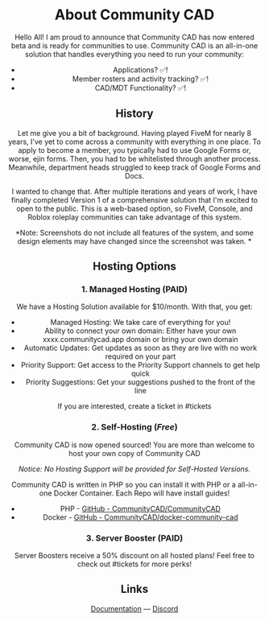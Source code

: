 <center>

# About Community CAD

Hello All! I am proud to announce that Community CAD has now entered beta and is ready for communities to use. Community CAD is an all-in-one solution that handles everything you need to run your community:

- Applications? :white_check_mark:!
- Member rosters and activity tracking? :white_check_mark:!
- CAD/MDT Functionality? :white_check_mark:!

## History

Let me give you a bit of background. Having played FiveM for nearly 8 years, I've yet to come across a community with everything in one place. To apply to become a member, you typically had to use Google Forms or, worse, ejin forms. Then, you had to be whitelisted through another process. Meanwhile, department heads struggled to keep track of Google Forms and Docs.

I wanted to change that. After multiple iterations and years of work, I have finally completed Version 1 of a comprehensive solution that I'm excited to open to the public.  This is a web-based option, so FiveM, Console, and Roblox roleplay communities can take advantage of this system. 

*Note: Screenshots do not include all features of the system, and some design elements may have changed since the screenshot was taken. *

## Hosting Options

### 1. Managed Hosting (PAID)

We have a Hosting Solution available for $10/month. With that, you get:

- Managed Hosting: We take care of everything for you!
- Ability to connect your own domain: Either have your own xxxx.communitycad.app domain or bring your own domain
- Automatic Updates: Get updates as soon as they are live with no work required on your part
- Priority Support: Get access to the Priority Support channels to get help quick
- Priority Suggestions: Get your suggestions pushed to the front of the line

If you are interested, create a ticket in #tickets

### 2. Self-Hosting (*Free*)

Community CAD is now opened sourced! You are more than welcome to host your own copy of Community CAD

*Notice: No Hosting Support will be provided for Self-Hosted Versions.*

Community CAD is written in PHP so you can install it with PHP or a all-in-one Docker Container. Each Repo will have install guides!

- PHP - [GitHub - CommunityCAD/CommunityCAD](<https://github.com/CommunityCAD/CommunityCAD>)
- Docker - [GitHub - CommunityCAD/docker-community-cad](<https://github.com/CommunityCAD/docker-community-cad>)

### 3. Server Booster (PAID)

Server Boosters receive a 50% discount on all hosted plans! Feel free to check out #tickets for more perks!

## Links
</center>
<div align="center">
  <a href="https://communitycad.app/docs/getting_started/home">Documentation</a> —
  <a href="https://discord.gg/tmZWX7q2yZ">Discord</a>
</div>

